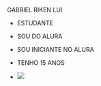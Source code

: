GABRIEL RIKEN LUI

- ESTUDANTE

- SOU DO ALURA

- SOU INICIANTE NO ALURA

- TENHO 15 ANOS

- ![](https://tenor.com/pt-BR/view/pedro-pedro-flamengo-pedro-guilherme-pedro-libertadores-gif-26958861)
